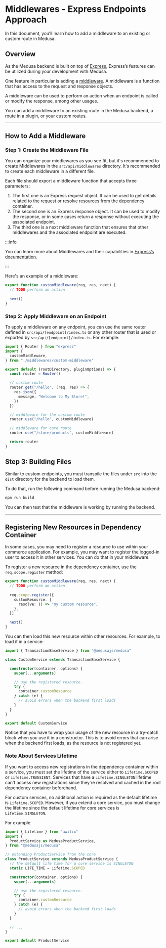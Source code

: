 # Middlewares - Express Endpoints Approach

In this document, you’ll learn how to add a middleware to an existing or custom route in Medusa.

## Overview

As the Medusa backend is built on top of [Express](https://expressjs.com/), Express’s features can be utilized during your development with Medusa.

One feature in particular is adding a [middleware](http://expressjs.com/en/guide/using-middleware.html#using-middleware). A middleware is a function that has access to the request and response objects.

A middleware can be used to perform an action when an endpoint is called or modify the response, among other usages.

You can add a middleware to an existing route in the Medusa backend, a route in a plugin, or your custom routes.

---

## How to Add a Middleware

### Step 1: Create the Middleware File

You can organize your middlewares as you see fit, but it's recommended to create Middlewares in the `src/api/middlewares` directory. It's recommended to create each middleware in a different file.

Each file should export a middleware function that accepts three parameters:

1. The first one is an Express request object. It can be used to get details related to the request or resolve resources from the dependency container.
2. The second one is an Express response object. It can be used to modify the response, or in some cases return a response without executing the associated endpoint.
3. The third one is a next middleware function that ensures that other middlewares and the associated endpoint are executed.

:::info

You can learn more about Middlewares and their capabilities in [Express’s documentation](http://expressjs.com/en/guide/using-middleware.html#using-middleware).

:::

Here's an example of a middleware:

```ts title=src/api/middlewares/custom-middleware.ts
export function customMiddleware(req, res, next) {
  // TODO perform an action
  
  next()
}
```

### Step 2: Apply Middleware on an Endpoint

To apply a middleware on any endpoint, you can use the same router defined in `src/api/[endpoint]/index.ts` or any other router that is used or exported by `src/api/[endpoint]/index.ts`. For example:

```ts title=src/api/[endpoint]/index.ts
import { Router } from "express"
import { 
  customMiddleware,
} from "./middlewares/custom-middleware"

export default (rootDirectory, pluginOptions) => {
  const router = Router()

  // custom route
  router.get("/hello", (req, res) => {
    res.json({
      message: "Welcome to My Store!",
    })
  })

  // middleware for the custom route
  router.use("/hello", customMiddleware)

  // middleware for core route
  router.use("/store/products", customMiddleware)

  return router
}
```

## Step 3: Building Files

Similar to custom endpoints, you must transpile the files under `src` into the `dist` directory for the backend to load them.

To do that, run the following command before running the Medusa backend:

```bash npm2yarn
npm run build
```

You can then test that the middleware is working by running the backend.

---

## Registering New Resources in Dependency Container

In some cases, you may need to register a resource to use within your commerce application. For example, you may want to register the logged-in user to access it in other services. You can do that in your middleware.

To register a new resource in the dependency container, use the `req.scope.register` method:

```ts title=src/api/middlewares/custom-middleware.ts
export function customMiddleware(req, res, next) {
  // TODO perform an action
  
  req.scope.register({
    customResource: {
      resolve: () => "my custom resource",
    },
  })

  next()
}
```

You can then load this new resource within other resources. For example, to load it in a service:

<!-- eslint-disable prefer-rest-params -->

```ts title=src/services/custom-service.ts
import { TransactionBaseService } from "@medusajs/medusa"

class CustomService extends TransactionBaseService {

  constructor(container, options) {
    super(...arguments)

    // use the registered resource.
    try {
      container.customResource
    } catch (e) {
      // avoid errors when the backend first loads
    }
  }
}

export default CustomService
```

Notice that you have to wrap your usage of the new resource in a try-catch block when you use it in a constructor. This is to avoid errors that can arise when the backend first loads, as the resource is not registered yet.

### Note About Services Lifetime

If you want to access new registrations in the dependency container within a service, you must set the lifetime of the service either to `Lifetime.SCOPED` or `Lifetime.TRANSIENT`.  Services that have a `Lifetime.SINGLETON` lifetime can't access new registrations since they're resolved and cached in the root dependency container beforehand.

For custom services, no additional action is required as the default lifetime is `Lifetime.SCOPED`. However, if you extend a core service, you must change the lifetime since the default lifetime for core services is `Lifetime.SINGLETON`.

For example:

<!-- eslint-disable prefer-rest-params -->

```ts
import { Lifetime } from "awilix"
import { 
  ProductService as MedusaProductService,
} from "@medusajs/medusa"

// extending ProductService from the core
class ProductService extends MedusaProductService {
  // The default life time for a core service is SINGLETON
  static LIFE_TIME = Lifetime.SCOPED

  constructor(container, options) {
    super(...arguments)

    // use the registered resource.
    try {
      container.customResource
    } catch (e) {
      // avoid errors when the backend first loads
    }
  }

  // ...
}

export default ProductService
```